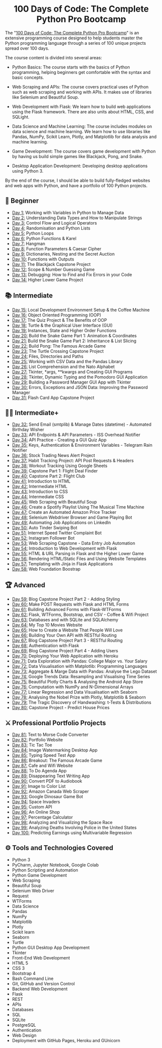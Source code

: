 <h1 align="center">100 Days of Code: The Complete Python Pro Bootcamp
</h1>

The "[100 Days of Code: The Complete Python Pro Bootcamp](https://www.udemy.com/course/100-days-of-code/)" is an extensive programming course designed to help students master the Python programming language through a series of 100 unique projects spread over 100 days.

The course content is divided into several areas:

  - Python Basics: The course starts with the basics of Python programming, helping beginners get comfortable with the syntax and basic concepts.

  - Web Scraping and APIs: The course covers practical uses of Python such as web scraping and working with APIs. It makes use of libraries like Selenium and Beautiful Soup.

  - Web Development with Flask: We learn how to build web applications using the Flask framework. There are also units about HTML, CSS, and SQLight.

  - Data Science and Machine Learning: The course includes modules on data science and machine learning. We learn how to use libraries like Pandas, NumPy, Scikit Learn, Plotly, and Matplotlib for data analysis and machine learning.

  - Game Development: The course covers game development with Python by having us build simple games like Blackjack, Pong, and Snake.

  - Desktop Application Development:  Developing desktop applications using Python 3.

By the end of the course, I should be able to build fully-fledged websites and web apps with Python, and have a portfolio of 100 Python projects.

## 🔰 Beginner 
- [Day 1:](https://github.com/dorianjagusch/100-days-of-code/day001) Working with Variables in Python to Manage Data
- [Day 2:](https://github.com/dorianjagusch/100-days-of-code/day002) Understanding Data Types and How to Manipulate Strings
- [Day 3:](https://github.com/dorianjagusch/100-days-of-code/day003) Control Flow and Logical Operators
- [Day 4:](https://github.com/dorianjagusch/100-days-of-code/day004) Randomisation and Python Lists
- [Day 5:](https://github.com/dorianjagusch/100-days-of-code/day005) Python Loops
- [Day 6:](https://github.com/dorianjagusch/100-days-of-code/day006) Python Functions & Karel
- [Day 7:](https://github.com/dorianjagusch/100-days-of-code/day007) Hangman
- [Day 8:](https://github.com/dorianjagusch/100-days-of-code/day008) Function Parameters & Caesar Cipher
- [Day 9:](https://github.com/dorianjagusch/100-days-of-code/day009) Dictionaries, Nesting and the Secret Auction
- [Day 10:](https://github.com/dorianjagusch/100-days-of-code/day010) Functions with Outputs
- [Day 11:](https://github.com/dorianjagusch/100-days-of-code/day011) The Blackjack Capstone Project
- [Day 12:](https://github.com/dorianjagusch/100-days-of-code/day012) Scope & Number Guessing Game
- [Day 13:](https://github.com/dorianjagusch/100-days-of-code/day013) Debugging: How to Find and Fix Errors in your Code
- [Day 14:](https://github.com/dorianjagusch/100-days-of-code/day014) Higher Lower Game Project

## 📚 Intermediate
- [Day 15:](https://github.com/dorianjagusch/100-days-of-code/day015) Local Development Environment Setup & the Coffee Machine
- [Day 16:](https://github.com/dorianjagusch/100-days-of-code/day016) Object Oriented Programming (OOP)
- [Day 17:](https://github.com/dorianjagusch/100-days-of-code/day017) The Quiz Project & The Benefits of OOP
- [Day 18:](https://github.com/dorianjagusch/100-days-of-code/day018) Turtle & the Graphical User Interface (GUI)
- [Day 19:](https://github.com/dorianjagusch/100-days-of-code/day019) Instances, State and Higher Order Functions
- [Day 20:](https://github.com/dorianjagusch/100-days-of-code/day020) Build the Snake Game Part 1: Animation & Coordinates
- [Day 21:](https://github.com/dorianjagusch/100-days-of-code/day021) Build the Snake Game Part 2: Inheritance & List Slicing
- [Day 22:](https://github.com/dorianjagusch/100-days-of-code/day022) Build Pong: The Famous Arcade Game
- [Day 23:](https://github.com/dorianjagusch/100-days-of-code/day023) The Turtle Crossing Capstone Project
- [Day 24:](https://github.com/dorianjagusch/100-days-of-code/day024) Files, Directories and Paths
- [Day 25:](https://github.com/dorianjagusch/100-days-of-code/day025) Working with CSV Data and the Pandas Library
- [Day 26:](https://github.com/dorianjagusch/100-days-of-code/day026) List Comprehension and the Nato Alphabet
- [Day 27:](https://github.com/dorianjagusch/100-days-of-code/day027) Tkinter, *args, **kwargs and Creating GUI Programs
- [Day 28:](https://github.com/dorianjagusch/100-days-of-code/day028) Tkinter, Dynamic Typing and the Pomodoro GUI Application
- [Day 29:](https://github.com/dorianjagusch/100-days-of-code/day029) Building a Password Manager GUI App with Tkinter
- [Day 30:](https://github.com/dorianjagusch/100-days-of-code/day030) Errors, Exceptions and JSON Data: Improving the Password Manager
- [Day 31:](https://github.com/dorianjagusch/100-days-of-code/day031) Flash Card App Capstone Project

## 👨‍💻 Intermediate+
- [Day 32:](https://github.com/dorianjagusch/100-days-of-code/day032) Send Email (smtplib) & Manage Dates (datetime) - Automated Birthday Wisher
- [Day 33:](https://github.com/dorianjagusch/100-days-of-code/day033) API Endpoints & API Parameters - ISS Overhead Notifier
- [Day 34:](https://github.com/dorianjagusch/100-days-of-code/day034) API Practice - Creating a GUI Quiz App
- [Day 35:](https://github.com/dorianjagusch/100-days-of-code/day035) Keys, Authentication & Environment Variables - Telegram Rain Notifier
- [Day 36:](https://github.com/dorianjagusch/100-days-of-code/day036) Stock Trading News Alert Project
- [Day 37:](https://github.com/dorianjagusch/100-days-of-code/day037) Habit Tracking Project: API Post Requests & Headers
- [Day 38:](https://github.com/dorianjagusch/100-days-of-code/day038) Workout Tracking Using Google Sheets
- [Day 39:](https://github.com/dorianjagusch/100-days-of-code/day039) Capstone Part 1: Flight Deal Finder
- [Day 40:](https://github.com/dorianjagusch/100-days-of-code/day040) Capstone Part 2: Flight Club
- [Day 41:](https://github.com/dorianjagusch/100-days-of-code/day041) Introduction to HTML
- [Day 42:](https://github.com/dorianjagusch/100-days-of-code/day042) Intermediate HTML
- [Day 43:](https://github.com/dorianjagusch/100-days-of-code/day043) Introduction to CSS
- [Day 44:](https://github.com/dorianjagusch/100-days-of-code/day044) Intermediate CSS
- [Day 45:](https://github.com/dorianjagusch/100-days-of-code/day045) Web Scraping with Beautiful Soup
- [Day 46:](https://github.com/dorianjagusch/100-days-of-code/day046) Create a Spotify Playlist Using The Musical Time Machine
- [Day 47:](https://github.com/dorianjagusch/100-days-of-code/day047) Create an Automated Amazon Price Tracker
- [Day 48:](https://github.com/dorianjagusch/100-days-of-code/day048) Selenium Webdriver Browser and Game Playing Bot
- [Day 49:](https://github.com/dorianjagusch/100-days-of-code/day049) Automating Job Applications on LinkedIn
- [Day 50:](https://github.com/dorianjagusch/100-days-of-code/day050) Auto Tinder Swiping Bot
- [Day 51:](https://github.com/dorianjagusch/100-days-of-code/day051) Internet Speed Twitter Complaint Bot
- [Day 52:](https://github.com/dorianjagusch/100-days-of-code/day052) Instagram Follower Bot
- [Day 53:](https://github.com/dorianjagusch/100-days-of-code/day053) Web Scraping Capstone - Data Entry Job Automation
- [Day 54:](https://github.com/dorianjagusch/100-days-of-code/day054) Introduction to Web Development with Flask
- [Day 55:](https://github.com/dorianjagusch/100-days-of-code/day055) HTML & URL Parsing in Flask and the Higher Lower Game
- [Day 56:](https://github.com/dorianjagusch/100-days-of-code/day056) Rendering HTML/Static Files and Using Website Templates
- [Day 57:](https://github.com/dorianjagusch/100-days-of-code/day057) Templating with Jinja in Flask Applications
- [Day 58:](https://github.com/dorianjagusch/100-days-of-code/day058) Web Foundation Boostrap

## 🏆 Advanced
- [Day 59:](https://github.com/dorianjagusch/100-days-of-code/day059) Blog Capstone Project Part 2 - Adding Styling
- [Day 60:](https://github.com/dorianjagusch/100-days-of-code/day060) Make POST Requests with Flask and HTML Forms
- [Day 61:](https://github.com/dorianjagusch/100-days-of-code/day061) Building Advanced Forms with Flask-WTForms
- [Day 62:](https://github.com/dorianjagusch/100-days-of-code/day062) Flask, WTForms, Bootstrap, and CSV - Coffee & Wifi Project
- [Day 63:](https://github.com/dorianjagusch/100-days-of-code/day063) Databases and with SQLite and SQLAlchemy
- [Day 64:](https://github.com/dorianjagusch/100-days-of-code/day064) My Top 10 Movies Website
- [Day 65:](https://github.com/dorianjagusch/100-days-of-code/day065) How to Create a Website That People Will Love
- [Day 66:](https://github.com/dorianjagusch/100-days-of-code/day066) Building Your Own API with RESTful Routing
- [Day 67:](https://github.com/dorianjagusch/100-days-of-code/day067) Blog Capstone Project Part 3 - RESTful Routing
- [Day 68:](https://github.com/dorianjagusch/100-days-of-code/day068) Authentication with Flask
- [Day 69:](https://github.com/dorianjagusch/100-days-of-code/day069) Blog Capstone Project Part 4 - Adding Users
- [Day 70:](https://github.com/dorianjagusch/100-days-of-code/day070) Deploying Your Web Application with Heroku
- [Day 71:](https://github.com/dorianjagusch/100-days-of-code/day071) Data Exploration with Pandas: College Major vs. Your Salary
- [Day 72:](https://github.com/dorianjagusch/100-days-of-code/day072) Data Visualisation with Matplotlib: Programming Languages
- [Day 73:](https://github.com/dorianjagusch/100-days-of-code/day073) Aggregate & Marge Data with Pandas: Analyse the Lego Dataset
- [Day 74:](https://github.com/dorianjagusch/100-days-of-code/day074) Google Trends Data: Resampling and Visualising Time Series
- [Day 75:](https://github.com/dorianjagusch/100-days-of-code/day075) Beautiful Plotly Charts & Analysing the Android App Store
- [Day 76:](https://github.com/dorianjagusch/100-days-of-code/day076) Computation with NumPy and N-Dimensional Arrays
- [Day 77:](https://github.com/dorianjagusch/100-days-of-code/day077) Linear Regression and Data Visualisation with Seaborn
- [Day 78:](https://github.com/dorianjagusch/100-days-of-code/day078) Analysing the Nobel Prize with Plotly, Matplotlib & Seaborn
- [Day 79:](https://github.com/dorianjagusch/100-days-of-code/day079) The Tragic Discovery of Handwashing: t-Tests & Distributions
- [Day 80:](https://github.com/dorianjagusch/100-days-of-code/day080) Capstone Project - Predict House Prices

## ⚔ Professional Portfolio Projects
- [Day 81:](https://github.com/dorianjagusch/100-days-of-code/day081) Text to Morse Code Converter
- [Day 82:](https://github.com/dorianjagusch/100-days-of-code/day082) Portfolio Website
- [Day 83:](https://github.com/dorianjagusch/100-days-of-code/day083) Tic Tac Toe
- [Day 84:](https://github.com/dorianjagusch/100-days-of-code/day084) Image Watermarking Desktop App
- [Day 85:](https://github.com/dorianjagusch/100-days-of-code/day085) Typing Speed Test App
- [Day 86:](https://github.com/dorianjagusch/100-days-of-code/day086) Breakout: The Famous Arcade Game
- [Day 87:](https://github.com/dorianjagusch/100-days-of-code/day087) Cafe and Wifi Website
- [Day 88:](https://github.com/dorianjagusch/100-days-of-code/day088) To Do Agenda App
- [Day 89:](https://github.com/dorianjagusch/100-days-of-code/day089) Disappearing Text Writing App
- [Day 90:](https://github.com/dorianjagusch/100-days-of-code/day090) Convert PDF to Audiobook
- [Day 91:](https://github.com/dorianjagusch/100-days-of-code/day091) Image to Color List
- [Day 92:](https://github.com/dorianjagusch/100-days-of-code/day092) Amazon Canada Web Scraper
- [Day 93:](https://github.com/dorianjagusch/100-days-of-code/day093) Google Dinosaur Game Bot
- [Day 94:](https://github.com/dorianjagusch/100-days-of-code/day094) Space Invaders
- [Day 95:](https://github.com/dorianjagusch/100-days-of-code/day095) Custom API
- [Day 96:](https://github.com/dorianjagusch/100-days-of-code/day096) An Online Shop
- [Day 97:](https://github.com/dorianjagusch/100-days-of-code/day097) Percentage Calculator
- [Day 98:](https://github.com/dorianjagusch/100-days-of-code/day098) Analyzing and Visualizing the Space Race
- [Day 99:](https://github.com/dorianjagusch/100-days-of-code/day099) Analyzing Deaths Involving Police in the United States
- [Day 100:](https://github.com/dorianjagusch/100-days-of-code/day100) Predicting Earnings using Multivariable Regression

## ⚙ Tools and Technologies Covered
- Python 3
- PyCharm, Jupyter Notebook, Google Colab
- Python Scripting and Automation
- Python Game Development
- Web Scraping
- Beautiful Soup
- Selenium Web Driver
- Request
- WTForms
- Data Science
- Pandas
- NumPy
- Matplotlib
- Plotly
- Scikit learn
- Seaborn
- Turtle
- Python GUI Desktop App Development
- Tkinter
- Front-End Web Development
- HTML 5
- CSS 3
- Bootstrap 4
- Bash Command Line
- Git, GitHub and Version Control
- Backend Web Development
- Flask
- REST
- APIs
- Databases
- SQL
- SQLite
- PostgreSQL
- Authentication
- Web Design
- Deployment with GitHub Pages, Heroku and GUnicorn
